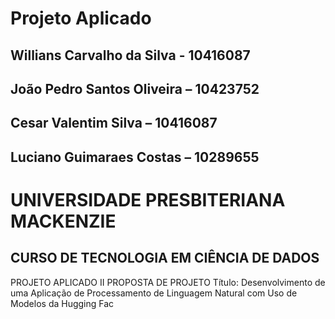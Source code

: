 # Projeto Aplicado
## Willians Carvalho da Silva - 10416087
## João Pedro Santos Oliveira – 10423752
## Cesar Valentim Silva – 10416087
## Luciano Guimaraes Costas – 10289655

# UNIVERSIDADE PRESBITERIANA MACKENZIE
## CURSO DE TECNOLOGIA EM CIÊNCIA DE DADOS
PROJETO APLICADO II
PROPOSTA DE PROJETO
Título: Desenvolvimento de uma Aplicação de Processamento de Linguagem
Natural com Uso de Modelos da Hugging Fac


